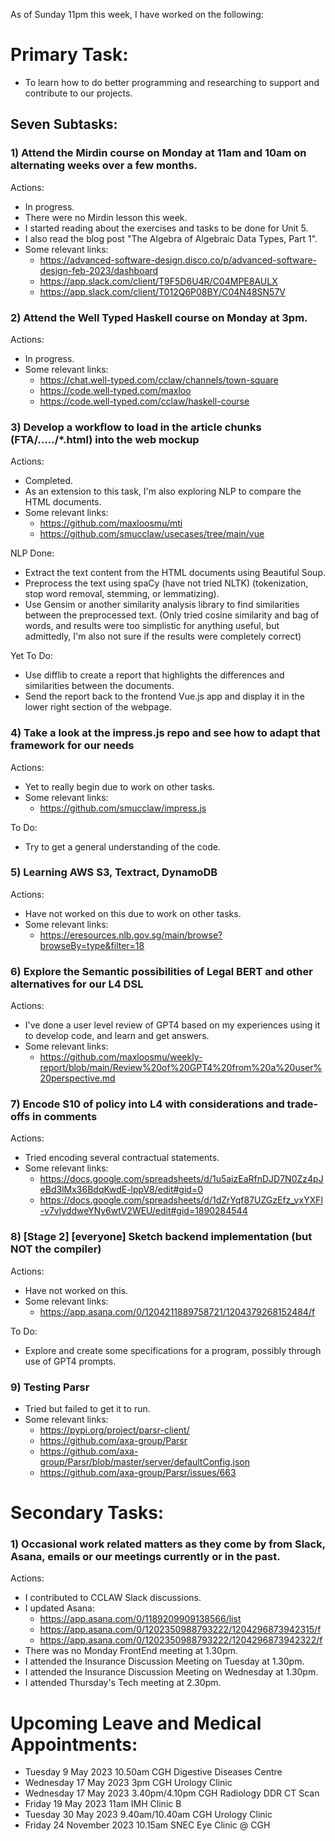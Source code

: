 As of Sunday 11pm this week, I have worked on the following:

# Primary Task:
- To learn how to do better programming and researching to support and contribute to our projects.

## Seven Subtasks:

### 1) Attend the Mirdin course on Monday at 11am and 10am on alternating weeks over a few months.
Actions:
- In progress.
- There were no Mirdin lesson this week.
- I started reading about the exercises and tasks to be done for Unit 5.
- I also read the blog post "The Algebra of Algebraic Data Types, Part 1".
- Some relevant links:
    - https://advanced-software-design.disco.co/p/advanced-software-design-feb-2023/dashboard
    - https://app.slack.com/client/T9F5D6U4R/C04MPE8AULX
    - https://app.slack.com/client/T012Q6P08BY/C04N48SN57V

### 2) Attend the Well Typed Haskell course on Monday at 3pm.
Actions:
- In progress.
- Some relevant links:
    - https://chat.well-typed.com/cclaw/channels/town-square
    - https://code.well-typed.com/maxloo
    - https://code.well-typed.com/cclaw/haskell-course

### 3) Develop a workflow to load in the article chunks (FTA/...../*.html) into the web mockup
Actions:
- Completed.
- As an extension to this task, I'm also exploring NLP to compare the HTML documents.
- Some relevant links:
    - https://github.com/maxloosmu/mti
    - https://github.com/smucclaw/usecases/tree/main/vue

NLP Done:
- Extract the text content from the HTML documents using Beautiful Soup.
- Preprocess the text using spaCy (have not tried NLTK) (tokenization, stop word removal, stemming, or lemmatizing).
- Use Gensim or another similarity analysis library to find similarities between the preprocessed text.  (Only tried cosine similarity and bag of words, and results were too simplistic for anything useful, but admittedly, I'm also not sure if the results were completely correct)

Yet To Do:
- Use difflib to create a report that highlights the differences and similarities between the documents.
- Send the report back to the frontend Vue.js app and display it in the lower right section of the webpage.

### 4) Take a look at the impress.js repo and see how to adapt that framework for our needs
Actions:
- Yet to really begin due to work on other tasks.
- Some relevant links:
    - https://github.com/smucclaw/impress.js

To Do:
- Try to get a general understanding of the code.

### 5) Learning AWS S3, Textract, DynamoDB
Actions:
- Have not worked on this due to work on other tasks.
- Some relevant links:
    - https://eresources.nlb.gov.sg/main/browse?browseBy=type&filter=18

### 6) Explore the Semantic possibilities of Legal BERT and other alternatives for our L4 DSL
Actions:
- I've done a user level review of GPT4 based on my experiences using it to develop code, and learn and get answers.
- Some relevant links:
    - https://github.com/maxloosmu/weekly-report/blob/main/Review%20of%20GPT4%20from%20a%20user%20perspective.md

### 7) Encode S10 of policy into L4 with considerations and trade-offs in comments
Actions:
- Tried encoding several contractual statements.
- Some relevant links:
    - https://docs.google.com/spreadsheets/d/1u5aizEaRfnDJD7N0Zz4pJeBd3lMx36BdqKwdE-lppV8/edit#gid=0
    - https://docs.google.com/spreadsheets/d/1dZrYqf87UZGzEfz_vxYXFl-v7vlyddweYNy6wtV2WEU/edit#gid=1890284544

### 8) [Stage 2] [everyone] **Sketch** backend implementation (but NOT the compiler)
Actions:
- Have not worked on this.
- Some relevant links:
    - https://app.asana.com/0/1204211889758721/1204379268152484/f

To Do:
- Explore and create some specifications for a program, possibly through use of GPT4 prompts.

### 9) Testing Parsr
- Tried but failed to get it to run.
- Some relevant links:
    - https://pypi.org/project/parsr-client/
    - https://github.com/axa-group/Parsr
    - https://github.com/axa-group/Parsr/blob/master/server/defaultConfig.json
    - https://github.com/axa-group/Parsr/issues/663

# Secondary Tasks:

### 1) Occasional work related matters as they come by from Slack, Asana, emails or our meetings currently or in the past.
Actions:
- I contributed to CCLAW Slack discussions.
- I updated Asana:
    - https://app.asana.com/0/1189209909138566/list
    - https://app.asana.com/0/1202350988793222/1204296873942315/f
    - https://app.asana.com/0/1202350988793222/1204296873942322/f
- There was no Monday FrontEnd meeting at 1.30pm.
- I attended the Insurance Discussion Meeting on Tuesday at 1.30pm.
- I attended the Insurance Discussion Meeting on Wednesday at 1.30pm.
- I attended Thursday's Tech meeting at 2.30pm.

# Upcoming Leave and Medical Appointments:
- Tuesday 9 May 2023 10.50am CGH Digestive Diseases Centre
- Wednesday 17 May 2023 3pm CGH Urology Clinic
- Wednesday 17 May 2023 3.40pm/4.10pm CGH Radiology DDR CT Scan
- Friday 19 May 2023 11am IMH Clinic B
- Tuesday 30 May 2023 9.40am/10.40am CGH Urology Clinic
- Friday 24 November 2023 10.15am SNEC Eye Clinic @ CGH